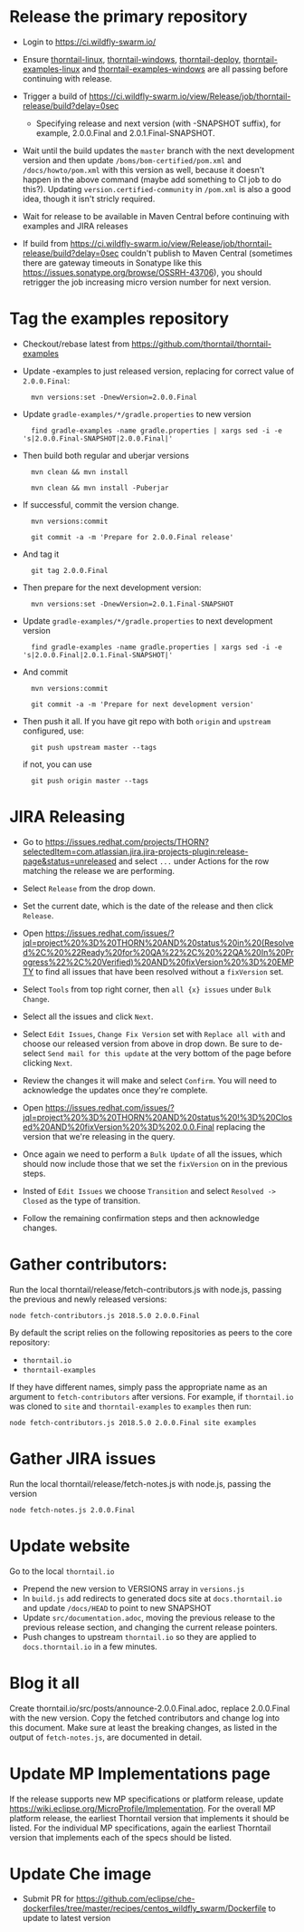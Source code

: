 # Release the primary repository

* Login to https://ci.wildfly-swarm.io/

* Ensure [thorntail-linux](https://ci.wildfly-swarm.io/job/thorntail-linux/), [thorntail-windows](https://ci.wildfly-swarm.io/job/thorntail-windows/), [thorntail-deploy](https://ci.wildfly-swarm.io/job/thorntail-deploy/), [thorntail-examples-linux](https://ci.wildfly-swarm.io/job/thorntail-examples-linux/) and [thorntail-examples-windows](https://ci.wildfly-swarm.io/job/thorntail-examples-windows/) are all passing before continuing with release.

* Trigger a build of https://ci.wildfly-swarm.io/view/Release/job/thorntail-release/build?delay=0sec
    * Specifying release and next version (with -SNAPSHOT suffix), for example, 2.0.0.Final and 2.0.1.Final-SNAPSHOT.

* Wait until the build updates the `master` branch with the next development version and then update `/boms/bom-certified/pom.xml` and `/docs/howto/pom.xml` with this version as well, because it doesn't happen in the above command (maybe add something to CI job to do this?). Updating `version.certified-community` in `/pom.xml` is also a good idea, though it isn't stricly required.

* Wait for release to be available in Maven Central before continuing with examples and JIRA releases

* If build from https://ci.wildfly-swarm.io/view/Release/job/thorntail-release/build?delay=0sec couldn't publish to Maven Central (sometimes there are gateway timeouts in Sonatype like this https://issues.sonatype.org/browse/OSSRH-43706), you should retrigger the job increasing micro version number for next version.

# Tag the examples repository

* Checkout/rebase latest from https://github.com/thorntail/thorntail-examples

* Update -examples to just released version, replacing for correct value of `2.0.0.Final`:

        mvn versions:set -DnewVersion=2.0.0.Final

* Update `gradle-examples/*/gradle.properties` to new version

        find gradle-examples -name gradle.properties | xargs sed -i -e 's|2.0.0.Final-SNAPSHOT|2.0.0.Final|'

* Then build both regular and uberjar versions

        mvn clean && mvn install

        mvn clean && mvn install -Puberjar

* If successful, commit the version change.

        mvn versions:commit

        git commit -a -m 'Prepare for 2.0.0.Final release'

* And tag it

        git tag 2.0.0.Final

* Then prepare for the next development version:

        mvn versions:set -DnewVersion=2.0.1.Final-SNAPSHOT

* Update `gradle-examples/*/gradle.properties` to next development version

        find gradle-examples -name gradle.properties | xargs sed -i -e 's|2.0.0.Final|2.0.1.Final-SNAPSHOT|'

* And commit

        mvn versions:commit

        git commit -a -m 'Prepare for next development version'

* Then push it all. If you have git repo with both `origin` and `upstream` configured, use:

        git push upstream master --tags

  if not, you can use

        git push origin master --tags

# JIRA Releasing

* Go to https://issues.redhat.com/projects/THORN?selectedItem=com.atlassian.jira.jira-projects-plugin:release-page&status=unreleased and select `...` under Actions for the row matching the release we are performing.

* Select `Release` from the drop down.

* Set the current date, which is the date of the release and then click `Release`.

* Open https://issues.redhat.com/issues/?jql=project%20%3D%20THORN%20AND%20status%20in%20(Resolved%2C%20%22Ready%20for%20QA%22%2C%20%22QA%20In%20Progress%22%2C%20Verified)%20AND%20fixVersion%20%3D%20EMPTY to find all issues that have been resolved without a `fixVersion` set.

* Select `Tools` from top right corner, then `all {x} issues` under `Bulk Change`.

* Select all the issues and click `Next`.

* Select `Edit Issues`, `Change Fix Version` set with `Replace all with` and choose our released version from above in drop down. Be sure to de-select `Send mail for this update` at the very bottom of the page before clicking `Next`.

* Review the changes it will make and select `Confirm`. You will need to acknowledge the updates once they're complete.

* Open https://issues.redhat.com/issues/?jql=project%20%3D%20THORN%20AND%20status%20!%3D%20Closed%20AND%20fixVersion%20%3D%202.0.0.Final replacing the version that we're releasing in the query.

* Once again we need to perform a `Bulk Update` of all the issues, which should now include those that we set the `fixVersion` on in the previous steps.

* Insted of `Edit Issues` we choose `Transition` and select `Resolved -> Closed` as the type of transition.

* Follow the remaining confirmation steps and then acknowledge changes.


# Gather contributors:

Run the local thorntail/release/fetch-contributors.js with node.js, passing the previous and newly released versions:

    node fetch-contributors.js 2018.5.0 2.0.0.Final

By default the script relies on the following repositories as peers to the core repository:

* `thorntail.io`
* `thorntail-examples`

If they have different names, simply pass the appropriate name as an argument
to `fetch-contributors` after versions. For example, if `thorntail.io` was cloned to `site`
and `thorntail-examples` to `examples` then run:
    
    node fetch-contributors.js 2018.5.0 2.0.0.Final site examples

# Gather JIRA issues

Run the local thorntail/release/fetch-notes.js with node.js, passing the version

    node fetch-notes.js 2.0.0.Final

# Update website

Go to the local `thorntail.io`

* Prepend the new version to VERSIONS array in `versions.js`
* In `build.js` add redirects to generated docs site at `docs.thorntail.io` and update `/docs/HEAD` to point to new SNAPSHOT
* Update `src/documentation.adoc`, moving the previous release to the
  previous release section, and changing the current release pointers.
* Push changes to upstream `thorntail.io` so they are applied to `docs.thorntail.io` in a few minutes.

# Blog it all

Create thorntail.io/src/posts/announce-2.0.0.Final.adoc, replace 2.0.0.Final with the new version.
Copy the fetched contributors and change log into this document.
Make sure at least the breaking changes, as listed in the output of `fetch-notes.js`, are documented in detail.

# Update MP Implementations page

If the release supports new MP specifications or platform release, update https://wiki.eclipse.org/MicroProfile/Implementation.
For the overall MP platform release, the earliest Thorntail version that implements it should be listed.
For the individual MP specifications, again the earliest Thorntail version that implements each of the specs should be listed.

# Update Che image

* Submit PR for https://github.com/eclipse/che-dockerfiles/tree/master/recipes/centos_wildfly_swarm/Dockerfile to update to latest version
